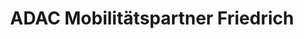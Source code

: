 ---
title: "ADAC Mobilitätspartner Friedrich"
url: /paderborn/adac-mobilitaetspartner-friedrich/
shop: Autowerkstatt
---